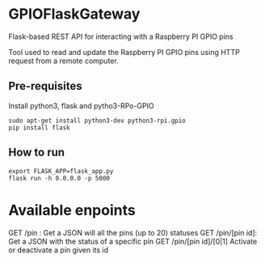 # GPIOFlaskGateway
Flask-based REST API for interacting with a Raspberry PI GPIO pins

Tool used to read and update the Raspberry PI GPIO pins using HTTP request from a remote computer.

## Pre-requisites

Install python3, flask and pytho3-RPo-GPIO

```
sudo apt-get install python3-dev python3-rpi.gpio
pip install flask
```

## How to run

```
export FLASK_APP=flask_app.py
flask run -h 0.0.0.0 -p 5000
```

# Available enpoints
GET /pin : Get a JSON will all the pins (up to 20) statuses
GET /pin/[pin id]: Get a JSON with the status of a specific pin
GET /pin/[pin id]/[0|1] Activate or deactivate a pin given its id




